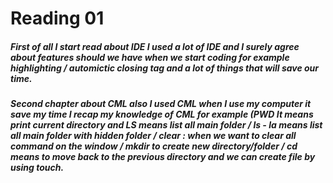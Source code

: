 # Reading 01

##### First of all I start read about IDE I used a lot of IDE and I surely agree about features should we have when we start coding for example highlighting / automictic closing tag and a lot of things that will save our time.

##### Second chapter about CML also I used CML when I use my computer it save my time I recap my knowledge of CML for example (PWD It means print current directory and LS means list all main folder / ls - la means list all main folder with hidden folder / clear : when we want to clear all command on the window / mkdir to create new directory/folder / cd means to move back to the previous directory and we can create file by using touch.
